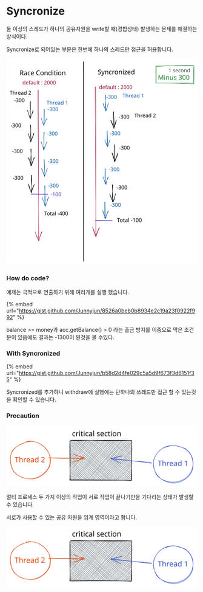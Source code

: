 # Syncronize

둘 이상의 스레드가 하나의 공유자원을 write할 때(경합상태) 발생하는 문제를 해결하는 방식이다.

Syncronize로 되어있는 부분은 한번에  하나의 스레드만 접근을 허용합니다.

<img src="../../../.gitbook/assets/file.drawing (1).svg" alt="" class="gitbook-drawing">

### How do code?

예제는 극적으로 연출하기 위해 여러개를 실행 했습니다.

{% embed url="https://gist.github.com/Junnyjun/8526a0beb0b8934e2c19a23f0922f992" %}

balance >= money과 acc.getBalance() > 0 라는 출금 방지를 이중으로 막은 조건문이 있음에도 결과는 -1300이 된것을 볼 수있다.



### With Syncronized

{% embed url="https://gist.github.com/Junnyjun/b58d2d4fe029c5a5d9f673f3d6151f35" %}

Syncronized를 추가하니 withdraw에  실행에는  단하나의 쓰레드만 접근 할 수 있는것을 확인할 수 있습니다.



### Precaution

<img src="../../../.gitbook/assets/file.drawing.svg" alt="" class="gitbook-drawing">

멀티 프로세스 두 가지 이상의 작업이 서로 작업이 끝나기만을 기다리는 상태가 발생할 수 있습니다.

서로가 사용할 수 있는 공유 자원을 임계 영역이라고 합니다.

<img src="../../../.gitbook/assets/file.drawing.svg" alt="" class="gitbook-drawing">

